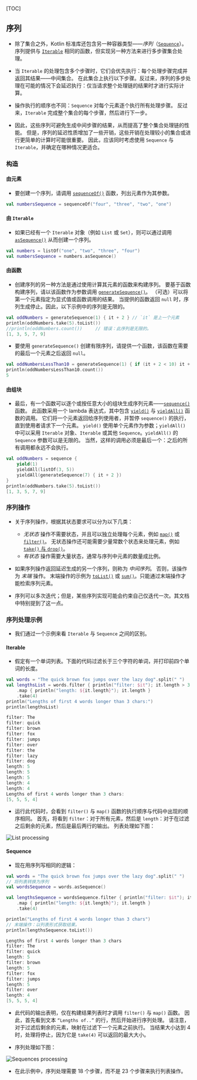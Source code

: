 [TOC]

## 序列

* 除了集合之外，Kotlin 标准库还包含另一种容器类型——*序列*（[`Sequence`](https://kotlinlang.org/api/latest/jvm/stdlib/kotlin.sequences/-sequence/index.html)）。 序列提供与 [`Iterable`](https://kotlinlang.org/api/latest/jvm/stdlib/kotlin.collections/-iterable/index.html) 相同的函数，但实现另一种方法来进行多步骤集合处理。

* 当 `Iterable` 的处理包含多个步骤时，它们会优先执行：每个处理步骤完成并返回其结果——中间集合。 在此集合上执行以下步骤。反过来，序列的多步处理在可能的情况下会延迟执行：仅当请求整个处理链的结果时才进行实际计算。

* 操作执行的顺序也不同：`Sequence` 对每个元素逐个执行所有处理步骤。 反过来，`Iterable` 完成整个集合的每个步骤，然后进行下一步。

* 因此，这些序列可避免生成中间步骤的结果，从而提高了整个集合处理链的性能。 但是，序列的延迟性质增加了一些开销，这些开销在处理较小的集合或进行更简单的计算时可能很重要。 因此，应该同时考虑使用 `Sequence` 与 `Iterable`，并确定在哪种情况更适合。

### 构造

#### 由元素

* 要创建一个序列，请调用 [`sequenceOf()`](https://kotlinlang.org/api/latest/jvm/stdlib/kotlin.sequences/sequence-of.html) 函数，列出元素作为其参数。

```kotlin
val numbersSequence = sequenceOf("four", "three", "two", "one")
```

#### 由 `Iterable`

* 如果已经有一个 `Iterable` 对象（例如 `List` 或 `Set`），则可以通过调用 [`asSequence()`](https://kotlinlang.org/api/latest/jvm/stdlib/kotlin.collections/as-sequence.html) 从而创建一个序列。

```kotlin
val numbers = listOf("one", "two", "three", "four")
val numbersSequence = numbers.asSequence()
```

#### 由函数

* 创建序列的另一种方法是通过使用计算其元素的函数来构建序列。 要基于函数构建序列，请以该函数作为参数调用 [`generateSequence()`](https://kotlinlang.org/api/latest/jvm/stdlib/kotlin.sequences/generate-sequence.html)。 （可选）可以将第一个元素指定为显式值或函数调用的结果。 当提供的函数返回 `null` 时，序列生成停止。因此，以下示例中的序列是无限的。

```kotlin
val oddNumbers = generateSequence(1) { it + 2 } // `it` 是上一个元素
println(oddNumbers.take(5).toList())
//println(oddNumbers.count())     // 错误：此序列是无限的。
[1, 3, 5, 7, 9]
```

* 要使用 `generateSequence()` 创建有限序列，请提供一个函数，该函数在需要的最后一个元素之后返回 `null`。

```kotlin
val oddNumbersLessThan10 = generateSequence(1) { if (it + 2 < 10) it + 2 else null }
println(oddNumbersLessThan10.count())
5
```

#### 由组块

* 最后，有一个函数可以逐个或按任意大小的组块生成序列元素——[`sequence()`](https://kotlinlang.org/api/latest/jvm/stdlib/kotlin.sequences/sequence.html) 函数。 此函数采用一个 lambda 表达式，其中包含 [`yield()`](https://kotlinlang.org/api/latest/jvm/stdlib/kotlin.sequences/-sequence-scope/yield.html) 与 [`yieldAll()`](https://kotlinlang.org/api/latest/jvm/stdlib/kotlin.sequences/-sequence-scope/yield-all.html) 函数的调用。 它们将一个元素返回给序列使用者，并暂停 `sequence()` 的执行，直到使用者请求下一个元素。 `yield()` 使用单个元素作为参数；`yieldAll()` 中可以采用 `Iterable` 对象、`Iterable` 或其他 `Sequence`。`yieldAll()` 的 `Sequence` 参数可以是无限的。 当然，这样的调用必须是最后一个：之后的所有调用都永远不会执行。

```kotlin
val oddNumbers = sequence {
    yield(1)
    yieldAll(listOf(3, 5))
    yieldAll(generateSequence(7) { it + 2 })
}
println(oddNumbers.take(5).toList())
[1, 3, 5, 7, 9]
```

### 序列操作

* 关于序列操作，根据其状态要求可以分为以下几类：
  * *无状态* 操作不需要状态，并且可以独立处理每个元素，例如 [`map()`](https://www.kotlincn.net/docs/reference/collection-transformations.html#映射) 或 [`filter()`](https://www.kotlincn.net/docs/reference/collection-filtering.html)。 无状态操作还可能需要少量常数个状态来处理元素，例如 [`take()` 与 `drop()`](https://www.kotlincn.net/docs/reference/collection-parts.html)。
  * *有状态* 操作需要大量状态，通常与序列中元素的数量成比例。

* 如果序列操作返回延迟生成的另一个序列，则称为 *中间序列*。 否则，该操作为 *末端* 操作。 末端操作的示例为 [`toList()`](https://www.kotlincn.net/docs/reference/constructing-collections.html#复制) 或 [`sum()`](https://www.kotlincn.net/docs/reference/collection-aggregate.html)。只能通过末端操作才能检索序列元素。

* 序列可以多次迭代；但是，某些序列实现可能会约束自己仅迭代一次。其文档中特别提到了这一点。

### 序列处理示例

* 我们通过一个示例来看 `Iterable` 与 `Sequence` 之间的区别。

#### Iterable

* 假定有一个单词列表。下面的代码过滤长于三个字符的单词，并打印前四个单词的长度。

```kotlin
val words = "The quick brown fox jumps over the lazy dog".split(" ")
val lengthsList = words.filter { println("filter: $it"); it.length > 3 }
    .map { println("length: ${it.length}"); it.length }
    .take(4)
println("Lengths of first 4 words longer than 3 chars:")
println(lengthsList)

filter: The
filter: quick
filter: brown
filter: fox
filter: jumps
filter: over
filter: the
filter: lazy
filter: dog
length: 5
length: 5
length: 5
length: 4
length: 4
Lengths of first 4 words longer than 3 chars:
[5, 5, 5, 4]
```

* 运行此代码时，会看到 `filter()` 与 `map()` 函数的执行顺序与代码中出现的顺序相同。 首先，将看到 `filter`：对于所有元素，然后是 `length`：对于在过滤之后剩余的元素，然后是最后两行的输出。 列表处理如下图：

![List processing](https://www.kotlincn.net/assets/images/reference/sequences/list-processing.png)

#### Sequence

* 现在用序列写相同的逻辑：

```kotlin
val words = "The quick brown fox jumps over the lazy dog".split(" ")
// 将列表转换为序列
val wordsSequence = words.asSequence()

val lengthsSequence = wordsSequence.filter { println("filter: $it"); it.length > 3 }
    .map { println("length: ${it.length}"); it.length }
    .take(4)

println("Lengths of first 4 words longer than 3 chars")
// 末端操作：以列表形式获取结果。
println(lengthsSequence.toList())

Lengths of first 4 words longer than 3 chars
filter: The
filter: quick
length: 5
filter: brown
length: 5
filter: fox
filter: jumps
length: 5
filter: over
length: 4
[5, 5, 5, 4]
```

* 此代码的输出表明，仅在构建结果列表时才调用 `filter()` 与 `map()` 函数。 因此，首先看到文本 `“Lengths of..”` 的行，然后开始进行序列处理。 请注意，对于过滤后剩余的元素，映射在过滤下一个元素之前执行。 当结果大小达到 4 时，处理将停止，因为它是 `take(4)` 可以返回的最大大小。

* 序列处理如下图：

![Sequences processing](https://www.kotlincn.net/assets/images/reference/sequences/sequence-processing.png)

* 在此示例中，序列处理需要 18 个步骤，而不是 23 个步骤来执行列表操作。